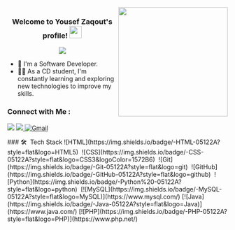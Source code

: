 
<img width="250" align="right" src="https://c.tenor.com/_DOBjnGspYAAAAAM/code-coding.gif">

<h3 align="center">
  Welcome to Yousef Zaqout's profile!
  <img src="https://media.giphy.com/media/hvRJCLFzcasrR4ia7z/giphy.gif" width="28">
</h3>

<!-- Typing SVG by DenverCoder1 - https://github.com/DenverCoder1/readme-typing-svg -->
<p align="center">
  <a href="https://github.com/DenverCoder1/readme-typing-svg"><img src="https://readme-typing-svg.herokuapp.com/?lines=Full-stack%20web%20developer;Always%20learning%20new%20things&font=Fira%20Code&center=true&width=440&height=45&color=f75c7e&vCenter=true&size=22"></a>
</p> 

- 🏢 I'm a Software Developer.
- 👨‍💻 As a CD student, I'm constantly learning and exploring new technologies to improve my skills.


### Connect with Me :

<a href="https://linkedin.com/in/yousef-zaqout-901a3a248" target="_blank"><img src="https://img.shields.io/badge/-Yousef%20Zaqout-0077B5?style=for-the-badge&logo=Linkedin&logoColor=white"/></a>
<a href="https://t.me/YousefZaqout" target="_blank"><img src="https://img.shields.io/badge/-Yousef%20Zaqout-0077B5?style=for-the-badge&logo=Telegram&logoColor=white"/>
[![Gmail](https://img.shields.io/badge/-zaqoutyousef%40gmail.com-D14836?style=for-the-badge&logo=Gmail&logoColor=white)](mailto:zaqoutyousef@gmail.com)

</a>
### 🛠 &nbsp;Tech Stack
![HTML](https://img.shields.io/badge/-HTML-05122A?style=flat&logo=HTML5)&nbsp;
![CSS](https://img.shields.io/badge/-CSS-05122A?style=flat&logo=CSS3&logoColor=1572B6)&nbsp;
![Git](https://img.shields.io/badge/-Git-05122A?style=flat&logo=git)&nbsp;
![GitHub](https://img.shields.io/badge/-GitHub-05122A?style=flat&logo=github)&nbsp;
![Python](https://img.shields.io/badge/-Python%20-05122A?style=flat&logo=python)&nbsp;
[![MySQL](https://img.shields.io/badge/-MySQL-05122A?style=flat&logo=MySQL)](https://www.mysql.com/)
[![Java](https://img.shields.io/badge/-Java-05122A?style=flat&logo=Java)](https://www.java.com/)
[![PHP](https://img.shields.io/badge/-PHP-05122A?style=flat&logo=PHP)](https://www.php.net/)





